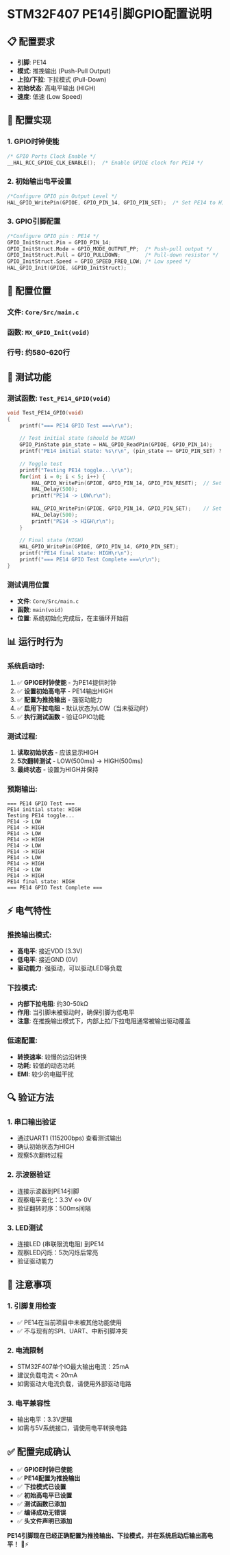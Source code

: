 # STM32F407 PE14引脚GPIO配置说明

## 📋 配置要求
- **引脚**: PE14
- **模式**: 推挽输出 (Push-Pull Output)
- **上拉/下拉**: 下拉模式 (Pull-Down)
- **初始状态**: 高电平输出 (HIGH)
- **速度**: 低速 (Low Speed)

## 🔧 配置实现

### **1. GPIO时钟使能**
```c
/* GPIO Ports Clock Enable */
__HAL_RCC_GPIOE_CLK_ENABLE();  /* Enable GPIOE clock for PE14 */
```

### **2. 初始输出电平设置**
```c
/*Configure GPIO pin Output Level */
HAL_GPIO_WritePin(GPIOE, GPIO_PIN_14, GPIO_PIN_SET);  /* Set PE14 to HIGH */
```

### **3. GPIO引脚配置**
```c
/*Configure GPIO pin : PE14 */
GPIO_InitStruct.Pin = GPIO_PIN_14;
GPIO_InitStruct.Mode = GPIO_MODE_OUTPUT_PP;  /* Push-pull output */
GPIO_InitStruct.Pull = GPIO_PULLDOWN;        /* Pull-down resistor */
GPIO_InitStruct.Speed = GPIO_SPEED_FREQ_LOW; /* Low speed */
HAL_GPIO_Init(GPIOE, &GPIO_InitStruct);
```

## 📍 配置位置

### **文件**: `Core/Src/main.c`
### **函数**: `MX_GPIO_Init(void)`
### **行号**: 约580-620行

## 🧪 测试功能

### **测试函数**: `Test_PE14_GPIO(void)`
```c
void Test_PE14_GPIO(void)
{
    printf("=== PE14 GPIO Test ===\r\n");
    
    // Test initial state (should be HIGH)
    GPIO_PinState pin_state = HAL_GPIO_ReadPin(GPIOE, GPIO_PIN_14);
    printf("PE14 initial state: %s\r\n", (pin_state == GPIO_PIN_SET) ? "HIGH" : "LOW");
    
    // Toggle test
    printf("Testing PE14 toggle...\r\n");
    for(int i = 0; i < 5; i++) {
        HAL_GPIO_WritePin(GPIOE, GPIO_PIN_14, GPIO_PIN_RESET);  // Set LOW
        HAL_Delay(500);
        printf("PE14 -> LOW\r\n");
        
        HAL_GPIO_WritePin(GPIOE, GPIO_PIN_14, GPIO_PIN_SET);    // Set HIGH
        HAL_Delay(500);
        printf("PE14 -> HIGH\r\n");
    }
    
    // Final state (HIGH)
    HAL_GPIO_WritePin(GPIOE, GPIO_PIN_14, GPIO_PIN_SET);
    printf("PE14 final state: HIGH\r\n");
    printf("=== PE14 GPIO Test Complete ===\r\n");
}
```

### **测试调用位置**
- **文件**: `Core/Src/main.c`
- **函数**: `main(void)`
- **位置**: 系统初始化完成后，在主循环开始前

## 📊 运行时行为

### **系统启动时**:
1. ✅ **GPIOE时钟使能** - 为PE14提供时钟
2. ✅ **设置初始高电平** - PE14输出HIGH
3. ✅ **配置为推挽输出** - 强驱动能力
4. ✅ **启用下拉电阻** - 默认状态为LOW（当未驱动时）
5. ✅ **执行测试函数** - 验证GPIO功能

### **测试过程**:
1. **读取初始状态** - 应该显示HIGH
2. **5次翻转测试** - LOW(500ms) → HIGH(500ms)
3. **最终状态** - 设置为HIGH并保持

### **预期输出**:
```
=== PE14 GPIO Test ===
PE14 initial state: HIGH
Testing PE14 toggle...
PE14 -> LOW
PE14 -> HIGH
PE14 -> LOW
PE14 -> HIGH
PE14 -> LOW
PE14 -> HIGH
PE14 -> LOW
PE14 -> HIGH
PE14 -> LOW
PE14 -> HIGH
PE14 final state: HIGH
=== PE14 GPIO Test Complete ===
```

## ⚡ 电气特性

### **推挽输出模式**:
- **高电平**: 接近VDD (3.3V)
- **低电平**: 接近GND (0V)
- **驱动能力**: 强驱动，可以驱动LED等负载

### **下拉模式**:
- **内部下拉电阻**: 约30-50kΩ
- **作用**: 当引脚未被驱动时，确保引脚为低电平
- **注意**: 在推挽输出模式下，内部上拉/下拉电阻通常被输出驱动覆盖

### **低速配置**:
- **转换速率**: 较慢的边沿转换
- **功耗**: 较低的动态功耗
- **EMI**: 较少的电磁干扰

## 🔍 验证方法

### **1. 串口输出验证**
- 通过UART1 (115200bps) 查看测试输出
- 确认初始状态为HIGH
- 观察5次翻转过程

### **2. 示波器验证**
- 连接示波器到PE14引脚
- 观察电平变化：3.3V ↔ 0V
- 验证翻转时序：500ms间隔

### **3. LED测试**
- 连接LED (串联限流电阻) 到PE14
- 观察LED闪烁：5次闪烁后常亮
- 验证驱动能力

## 📝 注意事项

### **1. 引脚复用检查**
- ✅ PE14在当前项目中未被其他功能使用
- ✅ 不与现有的SPI、UART、中断引脚冲突

### **2. 电流限制**
- STM32F407单个IO最大输出电流：25mA
- 建议负载电流 < 20mA
- 如需驱动大电流负载，请使用外部驱动电路

### **3. 电平兼容性**
- 输出电平：3.3V逻辑
- 如需与5V系统接口，请使用电平转换电路

## ✅ 配置完成确认

- ✅ **GPIOE时钟已使能**
- ✅ **PE14配置为推挽输出**
- ✅ **下拉模式已设置**
- ✅ **初始高电平已设置**
- ✅ **测试函数已添加**
- ✅ **编译成功无错误**
- ✅ **头文件声明已添加**

**PE14引脚现在已经正确配置为推挽输出、下拉模式，并在系统启动后输出高电平！** 🚀⚡
